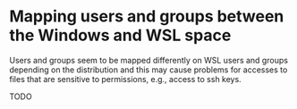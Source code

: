 # Mapping users and groups between the Windows and WSL space

Users and groups seem to be mapped differently on WSL users and groups
depending on the distribution and this may cause problems for accesses
to files that are sensitive to permissions, e.g., access to ssh keys.

TODO
